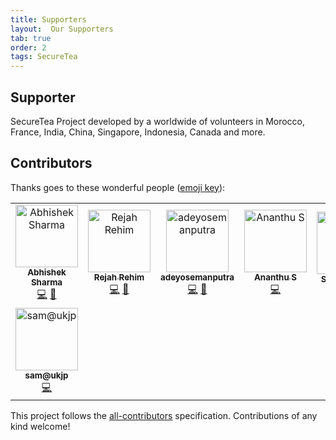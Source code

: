 ```yaml
---
title: Supporters
layout:  Our Supporters
tab: true
order: 2
tags: SecureTea
---
```


## Supporter

SecureTea Project developed by a worldwide of volunteers in Morocco, France, India, China, Singapore, Indonesia, Canada and more.

## Contributors

Thanks goes to these wonderful people ([emoji key](https://allcontributors.org/docs/en/emoji-key)):

<!-- ALL-CONTRIBUTORS-LIST:START - Do not remove or modify this section -->
<!-- prettier-ignore -->
<table>
  <tr>
    <td align="center"><a href="https://abhisharma404.blogspot.com/"><img src="https://avatars0.githubusercontent.com/u/29058921?v=4" width="100px;" alt="Abhishek Sharma"/><br /><sub><b>Abhishek Sharma</b></sub></a><br /><a href="https://github.com/OWASP/SecureTea-Project/commits?author=abhisharma404" title="Code">💻</a> <a href="https://github.com/OWASP/SecureTea-Project/commits?author=abhisharma404" title="Documentation">📖</a></td>
    <td align="center"><a href="http://rejahrehim.com"><img src="https://avatars3.githubusercontent.com/u/4394746?v=4" width="100px;" alt="Rejah Rehim "/><br /><sub><b>Rejah Rehim </b></sub></a><br /><a href="https://github.com/OWASP/SecureTea-Project/commits?author=rejahrehim" title="Code">💻</a> <a href="https://github.com/OWASP/SecureTea-Project/commits?author=rejahrehim" title="Documentation">📖</a></td>
    <td align="center"><a href="https://github.com/adeyosemanputra"><img src="https://avatars1.githubusercontent.com/u/24958168?v=4" width="100px;" alt="adeyosemanputra"/><br /><sub><b>adeyosemanputra</b></sub></a><br /><a href="https://github.com/OWASP/SecureTea-Project/commits?author=adeyosemanputra" title="Code">💻</a> <a href="https://github.com/OWASP/SecureTea-Project/commits?author=adeyosemanputra" title="Documentation">📖</a></td>
    <td align="center"><a href="https://github.com/ananthus"><img src="https://avatars0.githubusercontent.com/u/30488894?v=4" width="100px;" alt="Ananthu S"/><br /><sub><b>Ananthu S</b></sub></a><br /><a href="https://github.com/OWASP/SecureTea-Project/commits?author=ananthus" title="Code">💻</a></td>
    <td align="center"><a href="http://sunn-e.github.io"><img src="https://avatars3.githubusercontent.com/u/30065288?v=4" width="100px;" alt="Sunny Dhoke"/><br /><sub><b>Sunny Dhoke</b></sub></a><br /><a href="https://github.com/OWASP/SecureTea-Project/issues?q=author%3Asunn-e" title="Bug reports">🐛</a> <a href="https://github.com/OWASP/SecureTea-Project/commits?author=sunn-e" title="Documentation">📖</a></td>
    <td align="center"><a href="https://github.com/kUSHAL0601"><img src="https://avatars3.githubusercontent.com/u/29600964?v=4" width="100px;" alt="MajAK"/><br /><sub><b>MajAK</b></sub></a><br /><a href="https://github.com/OWASP/SecureTea-Project/commits?author=kUSHAL0601" title="Code">💻</a></td>
    <td align="center"><a href="https://mishal23.github.io/"><img src="https://avatars3.githubusercontent.com/u/21958074?v=4" width="100px;" alt="Mishal Shah"/><br /><sub><b>Mishal Shah</b></sub></a><br /><a href="https://github.com/OWASP/SecureTea-Project/commits?author=mishal23" title="Code">💻</a></td>
  </tr>
  <tr>
    <td align="center"><a href="https://sam.ukjp.app"><img src="https://avatars1.githubusercontent.com/u/26642976?v=4" width="100px;" alt="sam@ukjp"/><br /><sub><b>sam@ukjp</b></sub></a><br /><a href="https://github.com/OWASP/SecureTea-Project/commits?author=sam-aldis" title="Code">💻</a></td>
  </tr>
</table>

<!-- ALL-CONTRIBUTORS-LIST:END -->

This project follows the [all-contributors](https://github.com/all-contributors/all-contributors) specification. Contributions of any kind welcome!

